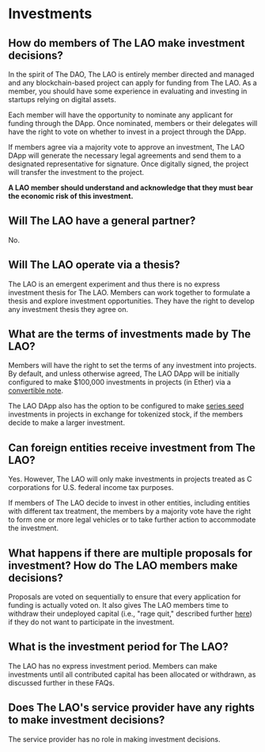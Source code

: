# Investments

## How do members of The LAO make investment decisions?

In the spirit of The DAO, The LAO is entirely member directed and managed and any blockchain-based project can apply for funding from The LAO. As a member, you should have some experience in evaluating and investing in startups relying on digital assets.

Each member will have the opportunity to nominate any applicant for funding through the DApp. Once nominated, members or their delegates will have the right to vote on whether to invest in a project through the DApp.

If members agree via a majority vote to approve an investment, The LAO DApp will generate the necessary legal agreements and send them to a designated representative for signature. Once digitally signed, the project will transfer the investment to the project.

**A LAO member should understand and acknowledge that they must bear the economic risk of this investment.**

## Will The LAO have a general partner?

No.

## Will The LAO operate via a thesis?

The LAO is an emergent experiment and thus there is no express investment thesis for The LAO. Members can work together to formulate a thesis and explore investment opportunities. They have the right to develop any investment thesis they agree on.

## What are the terms of investments made by The LAO?

Members will have the right to set the terms of any investment into projects. By default, and unless otherwise agreed, The LAO DApp will be initially configured to make \$100,000 investments in projects (in Ether) via a [convertible note](https://consensys.net/convertible-note/).

The LAO DApp also has the option to be configured to make [series seed](https://www.seriesseed.com/) investments in projects in exchange for tokenized stock, if the members decide to make a larger investment.

## Can foreign entities receive investment from The LAO?

Yes. However, The LAO will only make investments in projects treated as C corporations for U.S. federal income tax purposes.

If members of The LAO decide to invest in other entities, including entities with different tax treatment, the members by a majority vote have the right to form one or more legal vehicles or to take further action to accommodate the investment.

## What happens if there are multiple proposals for investment? How do The LAO members make decisions?

Proposals are voted on sequentially to ensure that every application for funding is actually voted on. It also gives The LAO members time to withdraw their undeployed capital (i.e., "rage quit," described further [here](/RageQuitting)) if they do not want to participate in the investment.

## What is the investment period for The LAO?

The LAO has no express investment period. Members can make investments until all contributed capital has been allocated or withdrawn, as discussed further in these FAQs.

## Does The LAO's service provider have any rights to make investment decisions?

The service provider has no role in making investment decisions.
